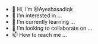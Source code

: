 - 👋 Hi, I’m @Ayeshasadiqk
- 👀 I’m interested in ...
- 🌱 I’m currently learning ...
- 💞️ I’m looking to collaborate on ...
- 📫 How to reach me ...

<!---
Ayeshasadiqk/Ayeshasadiqk is a ✨ special ✨ repository because its `README.md` (this file) appears on your GitHub profile.
You can click the Preview link to take a look at your changes.
--->
